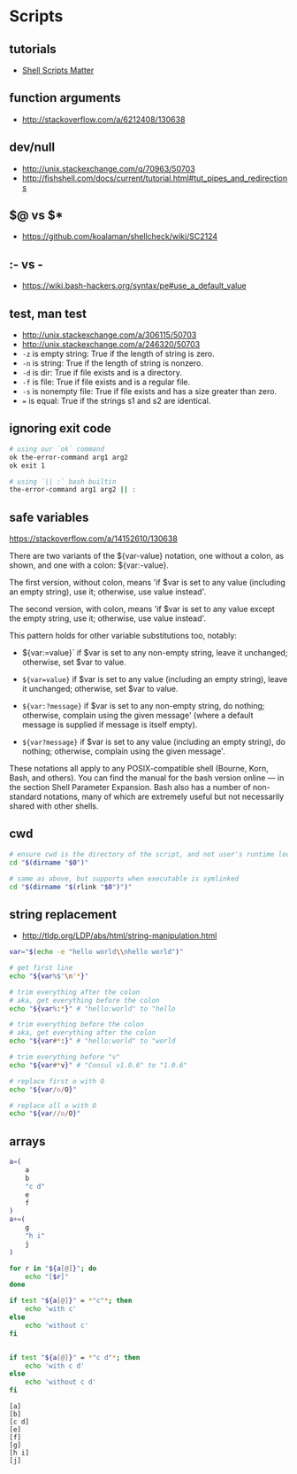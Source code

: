 # Scripts

## tutorials

-   [Shell Scripts Matter](https://dev.to/thiht/shell-scripts-matter)

## function arguments

-   http://stackoverflow.com/a/6212408/130638

## dev/null

-   http://unix.stackexchange.com/q/70963/50703
-   http://fishshell.com/docs/current/tutorial.html#tut_pipes_and_redirections

## $@ vs $\*

-   https://github.com/koalaman/shellcheck/wiki/SC2124

## :- vs -

-   https://wiki.bash-hackers.org/syntax/pe#use_a_default_value

## test, man test

-   http://unix.stackexchange.com/a/306115/50703
-   http://unix.stackexchange.com/a/246320/50703
-   `-z` is empty string: True if the length of string is zero.
-   `-n` is string: True if the length of string is nonzero.
-   `-d` is dir: True if file exists and is a directory.
-   `-f` is file: True if file exists and is a regular file.
-   `-s` is nonempty file: True if file exists and has a size greater than zero.
-   `=` is equal: True if the strings s1 and s2 are identical.

## ignoring exit code

```bash
# using our `ok` command
ok the-error-command arg1 arg2
ok exit 1

# using `|| :` bash builtin
the-error-command arg1 arg2 || :
```

## safe variables

https://stackoverflow.com/a/14152610/130638

There are two variants of the ${var-value} notation, one without a colon, as shown, and one with a colon: ${var:-value}.

The first version, without colon, means 'if \$var is set to any value (including an empty string), use it; otherwise, use value instead'.

The second version, with colon, means 'if \$var is set to any value except the empty string, use it; otherwise, use value instead'.

This pattern holds for other variable substitutions too, notably:

-   ${var:=value}`
    if $var is set to any non-empty string, leave it unchanged; otherwise, set \$var to value.

-   `${var=value}`
    if $var is set to any value (including an empty string), leave it unchanged; otherwise, set $var to value.

-   `${var:?message}`
    if \$var is set to any non-empty string, do nothing; otherwise, complain using the given message' (where a default message is supplied if message is itself empty).

-   `${var?message}`
    if \$var is set to any value (including an empty string), do nothing; otherwise, complain using the given message'.

These notations all apply to any POSIX-compatible shell (Bourne, Korn, Bash, and others). You can find the manual for the bash version online — in the section Shell Parameter Expansion. Bash also has a number of non-standard notations, many of which are extremely useful but not necessarily shared with other shells.

## cwd

```bash
# ensure cwd is the directory of the script, and not user's runtime location
cd "$(dirname "$0")"

# same as above, but supports when executable is symlinked
cd "$(dirname "$(rlink "$0")")"
```

## string replacement

-   http://tldp.org/LDP/abs/html/string-manipulation.html

```bash
var="$(echo -e "hello world\\nhello world")"

# get first line
echo "${var%$'\n'*}"

# trim everything after the colon
# aka, get everything before the colon
echo "${var%:*}" # "hello:world" to "hello

# trim everything before the colon
# aka, get everything after the colon
echo "${var#*:}" # "hello:world" to "world

# trim everything before "v"
echo "${var#*v}" # "Consul v1.0.6" to "1.0.6"

# replace first o with O
echo "${var/o/O}"

# replace all o with O
echo "${var//o/O}"

```

## arrays

```bash
a=(
	a
	b
	"c d"
	e
	f
)
a+=(
	g
	"h i"
	j
)

for r in "${a[@]}"; do
    echo "[$r]"
done

if test "${a[@]}" = *"c"*; then
	echo 'with c'
else
	echo 'without c'
fi


if test "${a[@]}" = *"c d"*; then
	echo 'with c d'
else
	echo 'without c d'
fi
```

```
[a]
[b]
[c d]
[e]
[f]
[g]
[h i]
[j]
```
